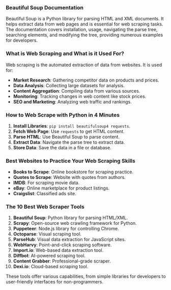 ### Beautiful Soup Documentation

Beautiful Soup is a Python library for parsing HTML and XML documents. It helps extract data from web pages and is essential for web scraping tasks. The documentation covers installation, usage, navigating the parse tree, searching elements, and modifying the tree, providing numerous examples for developers.

### What is Web Scraping and What is it Used For?

Web scraping is the automated extraction of data from websites. It is used for:
- **Market Research**: Gathering competitor data on products and prices.
- **Data Analysis**: Collecting large datasets for analysis.
- **Content Aggregation**: Compiling data from various sources.
- **Monitoring**: Tracking changes in web content like stock prices.
- **SEO and Marketing**: Analyzing web traffic and rankings.

### How to Web Scrape with Python in 4 Minutes

1. **Install Libraries**: `pip install beautifulsoup4 requests`.
2. **Fetch Web Page**: Use `requests` to get HTML content.
3. **Parse HTML**: Use Beautiful Soup to parse content.
4. **Extract Data**: Navigate the parse tree to extract data.
5. **Store Data**: Save the data in a file or database.



### Best Websites to Practice Your Web Scraping Skills

- **Books to Scrape**: Online bookstore for scraping practice.
- **Quotes to Scrape**: Website with quotes from authors.
- **IMDB**: For scraping movie data.
- **eBay**: Online marketplace for product listings.
- **Craigslist**: Classified ads site.

### The 10 Best Web Scraper Tools

1. **Beautiful Soup**: Python library for parsing HTML/XML.
2. **Scrapy**: Open-source web crawling framework for Python.
3. **Puppeteer**: Node.js library for controlling Chrome.
4. **Octoparse**: Visual scraping tool.
5. **ParseHub**: Visual data extraction for JavaScript sites.
6. **WebHarvy**: Point-and-click scraping software.
7. **Import.io**: Web-based data extraction tool.
8. **Diffbot**: AI-powered scraping tool.
9. **Content Grabber**: Professional-grade scraper.
10. **Dexi.io**: Cloud-based scraping tool.

These tools offer various capabilities, from simple libraries for developers to user-friendly interfaces for non-programmers.